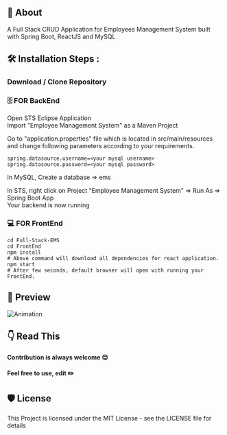 ## 📌 About
A Full Stack CRUD Application for Employees Management System built with Spring Boot, ReactJS and MySQL

## 🛠️ Installation Steps :
### Download / Clone Repository
### 🗄️ FOR BackEnd
Open STS Eclipse Application           
Import "Employee Management System" as a Maven Project      

Go to "application.properties" file which is located in src/main/resources           
and change following parameters according to your requirements.             
~~~
spring.datasource.username=<your mysql username>       
spring.datasource.password=<your mysql password>      
~~~
In MySQL, Create a database => ems            
  
In STS, right click on Project "Employee Management System" => Run As => Spring Boot App       
Your backend is now running      
### 💻 FOR FrontEnd
~~~
cd Full-Stack-EMS
cd FrontEnd
npm install   
# Above command will download all dependencies for react application.
npm start    
# After few seconds, default browser will open with running your FrontEnd.    
~~~
## 📸 Preview
![Animation](https://user-images.githubusercontent.com/100275369/195008305-22168bae-747a-43f1-b045-affac4a1ebb7.gif)

## 👇 Read This
#### Contribution is always welcome 😊

#### Feel free to use, edit ✏️

## 🛡️ License
This Project is licensed under the MIT License - see the LICENSE file for details
